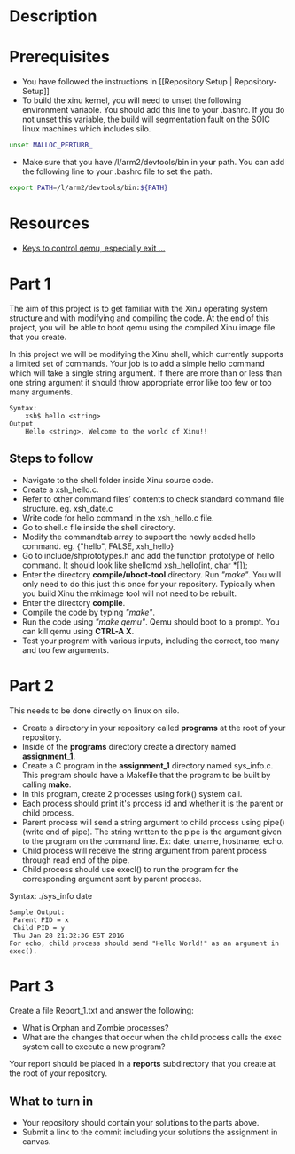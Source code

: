 # Description

# Prerequisites
* You have followed the instructions in [[Repository Setup | Repository-Setup]]
* To build the xinu kernel, you will need to unset the following environment variable. You should add this line to your .bashrc. If you do not unset this variable, the build will segmentation fault on the SOIC linux machines which includes silo. 

```bash
unset MALLOC_PERTURB_
```
* Make sure that you have /l/arm2/devtools/bin in your path. You can add the following line to your .bashrc file to set the path.

```bash
export PATH=/l/arm2/devtools/bin:${PATH}
```

# Resources
* [Keys to control qemu, especially exit ...](http://wiki.qemu.org/download/qemu-doc.html#mux_005fkeys)

# Part 1 
The aim of this project is to get familiar with the Xinu
operating system structure and with modifying and compiling the
code. At the end of this project, you will be able to boot qemu
using the compiled Xinu image file that you create.

In this project we will be modifying the Xinu shell, which currently
supports a limited set of commands. Your job is to add a simple hello
command which will take a single string argument. If there are more
than or less than one string argument it should throw appropriate
error like too few or too many arguments.

```
Syntax: 
	xsh$ hello <string>
Output 
	Hello <string>, Welcome to the world of Xinu!!
```

## Steps to follow
* Navigate to the shell folder inside Xinu source code.
* Create a xsh_hello.c. 
* Refer to other command files’ contents to check standard command file structure. eg. xsh_date.c
* Write code for hello command in the xsh_hello.c file.
* Go to shell.c file inside the shell directory.
* Modify the commandtab array to support the newly added hello command. eg.
	{"hello", FALSE, xsh_hello}
* Go to include/shprototypes.h and add the function prototype of hello command. It should look like
	shellcmd xsh_hello(int, char *[]);
* Enter the directory **compile/uboot-tool** directory. Run *"make"*. You will only need to do this just this once for your repository. Typically when you build Xinu the mkimage tool will not need to be rebuilt.
* Enter the directory **compile**. 
* Compile the code by typing *"make"*. 
* Run the code using *"make qemu"*. Qemu should boot to a prompt. You can kill qemu using **CTRL-A X**. 
* Test your program with various inputs, including the correct, too many and too few arguments.

# Part 2
This needs to be done directly on linux on silo.

* Create a directory in your repository called **programs** at the root of your repository. 
* Inside of the **programs** directory create a directory named **assignment_1**.
* Create a C program in the **assignment_1** directory named
  sys_info.c. This program should have a Makefile that the program to
  be built by calling **make**.
* In this program, create 2 processes using fork() system call.
* Each process should print it's process id and whether it is the parent or child process.
* Parent process will send a string argument to child process using pipe()(write end of pipe). 
  The string written to the pipe is the argument given to the program on the command line. 
  Ex: date, uname, hostname, echo.
* Child process will receive the string argument from parent process through read end of the pipe.
* Child process should use execl() to run the program for the corresponding argument sent by parent process.

Syntax:
 ./sys_info date
```
Sample Output:
 Parent PID = x
 Child PID = y
 Thu Jan 28 21:32:36 EST 2016
For echo, child process should send "Hello World!" as an argument in exec().
```

# Part 3
Create a file Report_1.txt and answer the following:
* What is Orphan and Zombie processes?
* What are the changes that occur when the child process calls the exec system call to execute a new program?

Your report should be placed in a **reports** subdirectory that you create at the root of your repository. 

## What to turn in

* Your repository should contain your solutions to the parts above.
* Submit a link to the commit including your solutions the assignment in canvas. 
